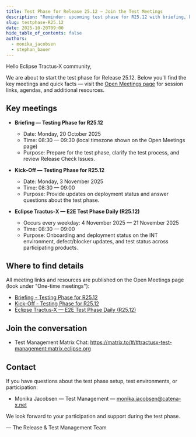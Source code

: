 ```yaml
---
title: Test Phase for Release 25.12 — Join the Test Meetings
description: "Reminder: upcoming test phase for R25.12 with briefing, kick-off and daily E2E meetings. See open meetings for links and details."
slug: testphase-R25.12
date: 2025-10-20T09:00
hide_table_of_contents: false
authors:
  - monika_jacobsen
  - stephan_bauer
---
```


Hello Eclipse Tractus‑X community,

We are about to start the test phase for Release 25.12. Below you'll find the key meetings and quick facts — visit the [Open Meetings page](/community/open-meetings) for session links, agendas, and additional resources.

## Key meetings

- **Briefing — Testing Phase for R25.12**
  - Date: Monday, 20 October 2025
  - Time: 08:30 — 09:30 (local timezone shown on the Open Meetings page)
  - Purpose: Prepare for the test phase, clarify the test process, and review Release Check Issues.

- **Kick‑Off — Testing Phase for R25.12**
  - Date: Monday, 3 November 2025
  - Time: 08:30 — 09:00
  - Purpose: Provide updates on deployment status and answer questions about the test phase.

- **Eclipse Tractus‑X — E2E Test Phase Daily (R25.12)**
  - Occurs every weekday: 4 November 2025 — 21 November 2025
  - Time: 08:30 — 09:00
  - Purpose: Onboarding and deployment status on the INT environment, defect/blocker updates, and test status across participating products.

## Where to find details

All meeting links and resources are published on the Open Meetings page (look under "One-time meetings"):

- [Briefing - Testing Phase for R25.12](https://eclipse-tractusx.github.io/community/open-meetings#Briefing%20Testing%20Phase%20for%2025.12)
- [Kick-Off - Testing Phase for R25.12](https://eclipse-tractusx.github.io/community/open-meetings#Kick-Off%20Testing%20Phase%20for%2025.12)
- [Eclipse Tractus‑X — E2E Test Phase Daily (R25.12)](https://eclipse-tractusx.github.io/community/open-meetings#Eclipse%20Tractus-X%20E2E%20Test%20Phase%20Daily%20for%20R25.12)

## Join the conversation

- Test Management Matrix Chat: https://matrix.to/#/#tractusx-test-management:matrix.eclipse.org

## Contact

If you have questions about the test phase setup, test environments, or participation:

- Monika Jacobsen — Test Management — monika.jacobsen@catena-x.net

We look forward to your participation and support during the test phase.

— The Release & Test Management Team
